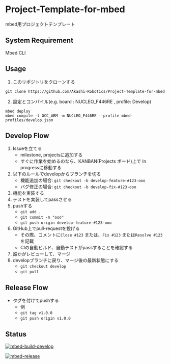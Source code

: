# Project-Template-for-mbed

mbed用プロジェクトテンプレート

## System Requirement

Mbed CLI

## Usage

1. このリポジトリをクローンする

  ```terminal
  git clone https://github.com/Akashi-Robotics/Project-Template-for-mbed
  ```

2. 設定とコンパイル(e.g. board : NUCLEO_F446RE , profile: Develop)

  ```terminal
  mbed deploy
  mbed compile -t GCC_ARM -m NUCLEO_F446RE --profile mbed-profiles/develop.json
  ```

## Develop Flow 

1. Issueを立てる
    - milestone, projectsに追加する
    - すぐに作業を始めるのなら、KANBAN(Projects ボード)上で In progressに移動する
2. 以下のルールでdevelopからブランチを切る
    - 機能追加の場合: `git checkout -b develop-feature-#123-ooo`
    - バグ修正の場合: `git checkout -b develop-fix-#123-ooo`
3. 機能を実装する
4. テストを実装してpassさせる
5. pushする
    - `git add .`
    - `git commit -m "ooo"`
    - `git push origin develop-feature-#123-ooo`
6. GitHub上でpull-requestを投げる
    - その際、コメントに`Close #123` または、`Fix #123` または`Resolve #123` を記載
    - CIの自動ビルド、自動テストがpassすることを確認する
7. 誰かがレビューして、マージ
8. developブランチに戻り、マージ後の最新状態にする
    - `git checkout develop`
    - `git pull`

## Release Flow

- タグを付けてpushする
  - 例
  - `git tag v1.0.0`
  - `git push origin v1.0.0`

## Status

[![mbed-build-develop](https://github.com/Akashi-Robotics/Project-Template-for-mbed/actions/workflows/mbed-build-develop.yml/badge.svg?branch=develop)](https://github.com/Akashi-Robotics/Project-Template-for-mbed/actions/workflows/mbed-build-develop.yml)

[![mbed-release](https://github.com/Akashi-Robotics/Project-Template-for-mbed/actions/workflows/mbed-release.yml/badge.svg)](https://github.com/Akashi-Robotics/Project-Template-for-mbed/actions/workflows/mbed-release.yml)
